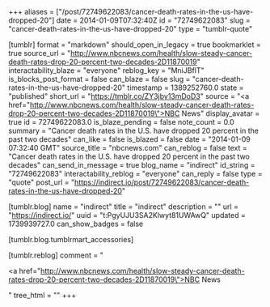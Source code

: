 +++
aliases = ["/post/72749622083/cancer-death-rates-in-the-us-have-dropped-20"]
date = 2014-01-09T07:32:40Z
id = "72749622083"
slug = "cancer-death-rates-in-the-us-have-dropped-20"
type = "tumblr-quote"

[tumblr]
format = "markdown"
should_open_in_legacy = true
bookmarklet = true
source_url = "http://www.nbcnews.com/health/slow-steady-cancer-death-rates-drop-20-percent-two-decades-2D11870019"
interactability_blaze = "everyone"
reblog_key = "MniJBflT"
is_blocks_post_format = false
can_blaze = false
slug = "cancer-death-rates-in-the-us-have-dropped-20"
timestamp = 1389252760.0
state = "published"
short_url = "https://tmblr.co/ZY3jby13mDoD3"
source = "<a href=\"http://www.nbcnews.com/health/slow-steady-cancer-death-rates-drop-20-percent-two-decades-2D11870019\">NBC News</a>"
display_avatar = true
id = 72749622083.0
is_blaze_pending = false
note_count = 0.0
summary = "Cancer death rates in the U.S. have dropped 20 percent in the past two decades"
can_like = false
is_blazed = false
date = "2014-01-09 07:32:40 GMT"
source_title = "nbcnews.com"
can_reblog = false
text = "Cancer death rates in the U.S. have dropped 20 percent in the past two decades"
can_send_in_message = true
blog_name = "indirect"
id_string = "72749622083"
interactability_reblog = "everyone"
can_reply = false
type = "quote"
post_url = "https://indirect.io/post/72749622083/cancer-death-rates-in-the-us-have-dropped-20"

[tumblr.blog]
name = "indirect"
title = "indirect"
description = ""
url = "https://indirect.io/"
uuid = "t:PgyUJU3SA2Klwyt81UWAwQ"
updated = 1739939727.0
can_show_badges = false

[tumblr.blog.tumblrmart_accessories]

[tumblr.reblog]
comment = "<p><a href=\"http://www.nbcnews.com/health/slow-steady-cancer-death-rates-drop-20-percent-two-decades-2D11870019\">NBC News</a></p>"
tree_html = ""
+++
